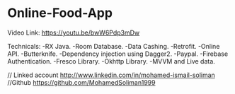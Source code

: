 # Online-Food-App

Video Link: https://youtu.be/bwW6Pdp3mDw

Technicals:
-RX Java.
-Room Database.
-Data Cashing.
-Retrofit.
-Online API.
-Butterknife.
-Dependency injection using Dagger2.
-Paypal.
-Firebase Authentication.
-Fresco Library.
-Okhttp Library.
-MVVM and Live data.

// Linked account
  http://www.linkedin.com/in/mohamed-ismail-soliman 
//Github
https://github.com/MohamedSoliman1999
